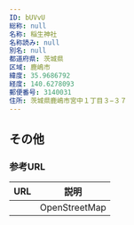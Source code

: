 ```yaml
---
ID: bUVvU
総称: null
名称: 稲生神社
名称読み: null
別名: null
都道府県: 茨城県
区域: 鹿嶋市
緯度: 35.9686792
経度: 140.6278093
郵便番号: 3140031
住所: 茨城県鹿嶋市宮中１丁目３−３７
---
```


## その他

### 参考URL

| URL | 説明          |
| --- | ------------- |
|     | OpenStreetMap |
